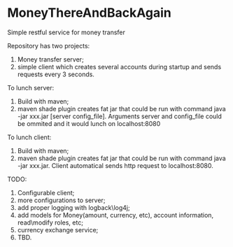 # MoneyThereAndBackAgain
Simple restful service for money transfer

Repository has two projects:
1. Money transfer server;
2. simple client which creates several accounts during startup and sends requests every 3 seconds.

To lunch server:
1. Build with maven;
2. maven shade plugin creates fat jar that could be run with command java -jar xxx.jar [server config_file]. Arguments server and config_file could be ommited and it would lunch on localhost:8080

To lunch client:
1. Build with maven;
2. maven shade plugin creates fat jar that could be run with command java -jar xxx.jar. Client automatical sends http request to localhost:8080.

TODO:
1. Configurable client;
2. more configurations to server;
3. add proper logging with logback\log4j;
4. add models for Money(amount, currency, etc), account information, read\modify roles, etc;
5. currency exchange service;
6. TBD.
